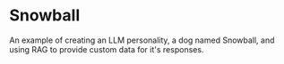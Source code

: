 # Snowball

An example of creating an LLM personality, a dog named Snowball, and using RAG to provide custom data for it's responses.

